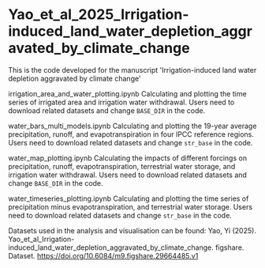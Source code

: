 # Yao_et_al_2025_Irrigation-induced_land_water_depletion_aggravated_by_climate_change
This is the code developed for the manuscript 'Irrigation-induced land water depletion aggravated by climate change'

irrigation_area_and_water_plotting.ipynb
Calculating and plotting the time series of irrigated area and irrigation water withdrawal. Users need to download related datasets and change `BASE_DIR` in the code.

water_bars_multi_models.ipynb
Calculating and plotting the 19-year average precipitation, runoff, and evapotranspiration in four IPCC reference regions. Users need to download related datasets and change `str_base` in the code.

water_map_plotting.ipynb
Calculating the impacts of different forcings on precipitation, runoff, evapotranspiration, terrestrial water storage, and irrigation water withdrawal. Users need to download related datasets and change `BASE_DIR` in the code.

water_timeseries_plotting.ipynb
Calculating and plotting the time series of precipitation minus evapotranspiration, and terrestrial water storage. Users need to download related datasets and change `str_base` in the code.

Datasets used in the analysis and visualisation can be found:
Yao, Yi (2025). Yao_et_al_Irrigation-induced_land_water_depletion_aggravated_by_climate_change. figshare. Dataset. https://doi.org/10.6084/m9.figshare.29664485.v1
